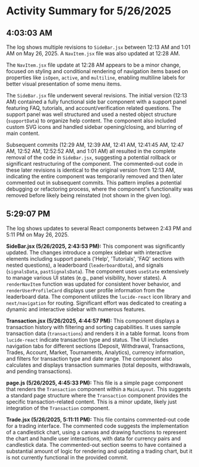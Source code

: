 # Activity Summary for 5/26/2025

## 4:03:03 AM
The log shows multiple revisions to `SideBar.jsx` between 12:13 AM and 1:01 AM on May 26, 2025.  A `NavItem.jsx` file was also updated at 12:28 AM.

The `NavItem.jsx` file update at 12:28 AM appears to be a minor change, focused on styling and conditional rendering of navigation items based on properties like `isOpen`, `active`, and `multiline`, enabling multiline labels for better visual presentation of some menu items.


The `SideBar.jsx` file underwent several revisions.  The initial version (12:13 AM) contained a fully functional side bar component with a support panel featuring FAQ, tutorials, and account/verification related questions.  The support panel was well structured and used a nested object structure (`supportData`) to organize help content.  The component also included custom SVG icons and handled sidebar opening/closing, and blurring of main content.

Subsequent commits (12:29 AM, 12:39 AM, 12:41 AM, 12:41:45 AM, 12:47 AM, 12:52 AM, 12:52:52 AM, and 1:01 AM)  all resulted in the complete removal of the code in `SideBar.jsx`, suggesting a potential rollback or significant restructuring of the component.  The commented-out code in these later revisions is identical to the original version from 12:13 AM, indicating the entire component was temporarily removed and then later commented out in subsequent commits.  This pattern implies a potential debugging or refactoring process, where the component's functionality was removed before likely being reinstated (not shown in the given log).


## 5:29:07 PM
The log shows updates to several React components between 2:43 PM and 5:11 PM on May 26, 2025.

**SideBar.jsx (5/26/2025, 2:43:53 PM):** This component was significantly updated.  The changes introduce a complex sidebar with interactive elements including support panels ('Help', 'Tutorials', 'FAQ' sections with nested questions), a leaderboard (`leaderboardData`), and signals (`signalsData`, `pastSignalsData`).  The component uses `useState` extensively to manage various UI states (e.g., panel visibility, hover states).  A `renderNavItem` function was updated for consistent hover behavior, and `renderUserProfileCard` displays user profile information from the leaderboard data.  The component utilizes the `lucide-react` icon library and `next/navigation` for routing.  Significant effort was dedicated to creating a dynamic and interactive sidebar with numerous features.

**Transaction.jsx (5/26/2025, 4:44:57 PM):** This component displays a transaction history with filtering and sorting capabilities.  It uses sample transaction data (`transactions`) and renders it in a table format. Icons from `lucide-react` indicate transaction type and status.  The UI includes navigation tabs for different sections (Deposit, Withdrawal, Transactions, Trades, Account, Market, Tournaments, Analytics), currency information, and filters for transaction type and date range.  The component also calculates and displays transaction summaries (total deposits, withdrawals, and pending transactions).

**page.js (5/26/2025, 4:45:33 PM):** This file is a simple page component that renders the `Transaction` component within a `MainLayout`.  This suggests a standard page structure where the `Transaction` component provides the specific transaction-related content.  This is a minor update, likely just integration of the `Transaction` component.

**Trade.jsx (5/26/2025, 5:11:11 PM):** This file contains commented-out code for a trading interface.  The commented code suggests the implementation of a candlestick chart, using a canvas and drawing functions to represent the chart and handle user interactions,  with data for currency pairs and candlestick data. The commented-out section seems to have contained a substantial amount of logic for rendering and updating a trading chart, but it is not currently functional in the provided commit.
